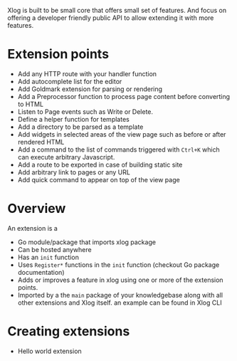 Xlog is built to be small core that offers small set of features. And focus on offering a developer friendly public API to allow extending it with more features.

# Extension points

- Add any HTTP route with your handler function
- Add autocomplete list for the editor
- Add Goldmark extension for parsing or rendering
- Add a Preprocessor function to process page content before converting to HTML
- Listen to Page events such as Write or Delete.
- Define a helper function for templates
- Add a directory to be parsed as a template
- Add widgets in selected areas of the view page such as before or after rendered HTML
- Add a command to the list of commands triggered with `Ctrl+K` which can execute arbitrary Javascript.
- Add a route to be exported in case of building static site
- Add arbitrary link to pages or any URL
- Add quick command to appear on top of the view page

# Overview

An extension is a 

* Go module/package that imports xlog package
* Can be hosted anywhere
*  Has an `init` function
*  Uses `Register*` functions in the `init` function (checkout Go package documentation)
*  Adds or improves a feature in xlog using one or more of the extension points.
*  Imported by a the `main` package of your knowledgebase along with all other extensions and Xlog itself. an example can be found in Xlog CLI

# Creating extensions

* Hello world extension
